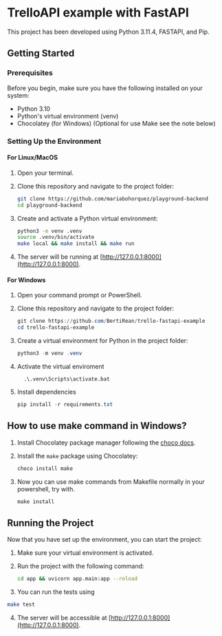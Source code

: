 # TrelloAPI example with FastAPI

This project has been developed using Python 3.11.4, FASTAPI, and Pip.

## Getting Started

### Prerequisites

Before you begin, make sure you have the following installed on your system:

- Python 3.10
- Python's virtual environment (venv)
- Chocolatey (for Windows) (Optional for use Make see the note below)

### Setting Up the Environment

#### For Linux/MacOS

1. Open your terminal.
2. Clone this repository and navigate to the project folder:

   ```bash
   git clone https://github.com/mariabohorquez/playground-backend
   cd playground-backend
   ```
   
3. Create and activate a Python virtual environment:

   ```bash
   python3 -m venv .venv
   source .venv/bin/activate
   make local && make install && make run
   ```
   
5. The server will be running at [http://127.0.0.1:8000](http://127.0.0.1:8000).

#### For Windows

1. Open your command prompt or PowerShell.
2. Clone this repository and navigate to the project folder:

   ```powershell
   git clone https://github.com/BertiRean/trello-fastapi-example
   cd trello-fastapi-example
   ```
   
3. Create a virtual environment for Python in the project folder:
   ```powershell
   python3 -m venv .venv
   ```
4. Activate the virtual enviroment
    ```
      .\.venv\Scripts\activate.bat
    ```

5. Install dependencies
    ```powershell
    pip install -r requirements.txt
    ```

## How to use make command in Windows?
1. Install Chocolatey package manager following the [choco docs](https://chocolatey.org/install#individual).
   
2. Install the `make` package using Chocolatey:

   ```powershell
   choco install make
   ```

3. Now you can use make commands from Makefile normally in your powershell,  try with.

    ```powershell
    make install
    ```

## Running the Project

Now that you have set up the environment, you can start the project:

1. Make sure your virtual environment is activated.

2. Run the project with the following command:

   ```bash
   cd app && uvicorn app.main:app --reload
   ```

3. You can run the tests using
  ```bash
  make test
  ```

4. The server will be accessible at [http://127.0.0.1:8000](http://127.0.0.1:8000).

